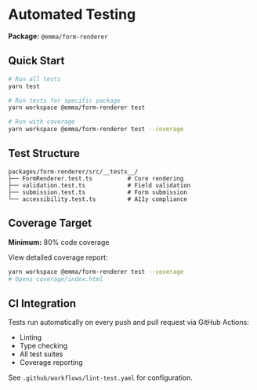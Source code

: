 # Automated Testing

**Package:** `@emma/form-renderer`

## Quick Start

```bash
# Run all tests
yarn test

# Run tests for specific package
yarn workspace @emma/form-renderer test

# Run with coverage
yarn workspace @emma/form-renderer test --coverage
```

## Test Structure

```
packages/form-renderer/src/__tests__/
├── FormRenderer.test.ts          # Core rendering
├── validation.test.ts            # Field validation
├── submission.test.ts            # Form submission
└── accessibility.test.ts         # A11y compliance
```

## Coverage Target

**Minimum:** 80% code coverage

View detailed coverage report:

```bash
yarn workspace @emma/form-renderer test --coverage
# Opens coverage/index.html
```

## CI Integration

Tests run automatically on every push and pull request via GitHub Actions:

- Linting
- Type checking
- All test suites
- Coverage reporting

See `.github/workflows/lint-test.yaml` for configuration.
